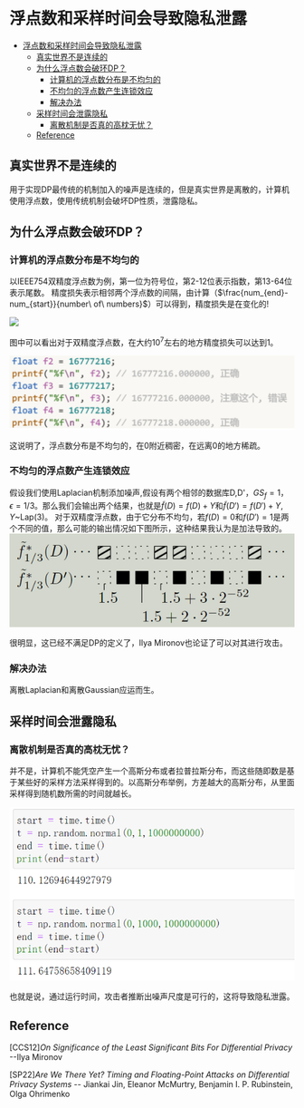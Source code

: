 # 浮点数和采样时间会导致隐私泄露
- [浮点数和采样时间会导致隐私泄露](#浮点数和采样时间会导致隐私泄露)
  - [真实世界不是连续的](#真实世界不是连续的)
  - [为什么浮点数会破环DP？](#为什么浮点数会破环dp)
    - [计算机的浮点数分布是不均匀的](#计算机的浮点数分布是不均匀的)
    - [不均匀的浮点数产生连锁效应](#不均匀的浮点数产生连锁效应)
    - [解决办法](#解决办法)
  - [采样时间会泄露隐私](#采样时间会泄露隐私)
    - [离散机制是否真的高枕无忧？](#离散机制是否真的高枕无忧)
  - [Reference](#reference)

## 真实世界不是连续的

用于实现DP最传统的机制加入的噪声是连续的，但是真实世界是离散的，计算机使用浮点数，使用传统机制会破坏DP性质，泄露隐私。

## 为什么浮点数会破环DP？

### 计算机的浮点数分布是不均匀的

以IEEE754双精度浮点数为例，第一位为符号位，第2-12位表示指数，第13-64位表示尾数。
精度损失表示相邻两个浮点数的间隔，由计算（$\frac{num_{end}-num_{start}}{number\ of\ numbers}$）可以得到，精度损失是在变化的!

![](/picture/2023-05-29-10-26-57.png.png)

图中可以看出对于双精度浮点数，在大约$10^7$左右的地方精度损失可以达到1。

![](/picture/2023-05-29-10-26-57.png)

这说明了，浮点数分布是不均匀的，在0附近稠密，在远离0的地方稀疏。

### 不均匀的浮点数产生连锁效应

假设我们使用Laplacian机制添加噪声,假设有两个相邻的数据库D,D'，$GS_f=1$，$\epsilon = 1/3$。那么我们会输出两个结果，也就是$\widetilde{f}(D)=f(D)+Y$和$\widetilde{f}(D')=f(D')+Y$, $Y$~Lap(3)。
对于双精度浮点数，由于它分布不均匀，若$f(D)=0$和$f(D')=1$是两个不同的值，那么可能的输出情况如下图所示，这种结果我认为是加法导致的。
![](/picture/2023-05-29-10-39-39.png)

很明显，这已经不满足DP的定义了，Ilya Mironov也论证了可以对其进行攻击。

### 解决办法

离散Laplacian和离散Gaussian应运而生。

## 采样时间会泄露隐私

### 离散机制是否真的高枕无忧？

并不是，计算机不能凭空产生一个高斯分布或者拉普拉斯分布，而这些随即数是基于某些好的采样方法采样得到的。以高斯分布举例，方差越大的高斯分布，从里面采样得到随机数所需的时间就越长。

![](/picture/2023-05-29-10-49-04.png)

也就是说，通过运行时间，攻击者推断出噪声尺度是可行的，这将导致隐私泄露。


## Reference

[CCS12]*On Significance of the Least Significant Bits For Differential Privacy* --Ilya Mironov

[SP22]*Are We There Yet? Timing and Floating-Point Attacks on Differential Privacy Systems* -- Jiankai Jin, Eleanor McMurtry, Benjamin I. P. Rubinstein, Olga Ohrimenko
